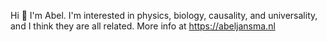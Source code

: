 <!---
AJnsm/AJnsm is a ✨ special ✨ repository because its `README.md` (this file) appears on your GitHub profile.
You can click the Preview link to take a look at your changes.
--->
Hi 👋 I'm Abel. I'm interested in physics, biology, causality, and universality, and I think they are all related. 
More info at https://abeljansma.nl
